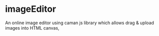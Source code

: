 # imageEditor
An online image editor using caman js library which allows drag &amp; upload images into HTML canvas,
